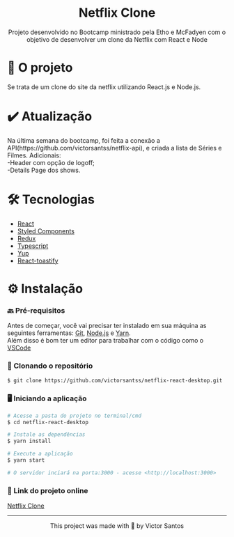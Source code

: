 <h1 align="center">Netflix Clone</h1>

<p align="center">Projeto desenvolvido no Bootcamp ministrado pela Etho e McFadyen com o objetivo de desenvolver um clone da Netflix com React e Node</p>

<h1 align="left">🎯 O projeto </h1>

<p> Se trata de um clone do site da netflix utilizando React.js e Node.js.</p>

<h1 align="left">✔️ Atualização </h1>
Na última semana do bootcamp, foi feita a conexão a API(https://github.com/victorsantss/netflix-api), e criada a lista de Séries e Filmes.
Adicionais:<br/>
-Header com opção de logoff;<br/>
-Details Page dos shows.

<h1 align="left">🛠️ Tecnologias </h1>


- [React](https://pt-br.reactjs.org/)
- [Styled Components](https://styled-components.com/)
- [Redux](https://pt-br.reactjs.org/docs/context.html](https://redux.js.org/))
- [Typescript](https://www.typescriptlang.org/)
- [Yup](https://github.com/jquense/yup)
- [React-toastify](https://fkhadra.github.io/react-toastify/introduction)

<h1 align="left">⚙️ Instalação </h1>

### 🔙 Pré-requisitos

Antes de começar, você vai precisar ter instalado em sua máquina as seguintes ferramentas:
[Git](https://git-scm.com), [Node.js](https://nodejs.org/en/) e [Yarn](https://yarnpkg.com/). </br>
Além disso é bom ter um editor para trabalhar com o código como o [VSCode](https://code.visualstudio.com/)

### 🔽 Clonando o repositório
```bash
$ git clone https://github.com/victorsantss/netflix-react-desktop.git
```

### 🖥️ Iniciando a aplicação

```bash
# Acesse a pasta do projeto no terminal/cmd
$ cd netflix-react-desktop

# Instale as dependências
$ yarn install

# Execute a aplicação
$ yarn start

# O servidor inciará na porta:3000 - acesse <http://localhost:3000>
```

### 🔗 Link do projeto online

[Netflix Clone](https://netflix-victor.netlify.app/)

<hr />

<p align="center">This project was made with 💙 by Victor Santos</p>
